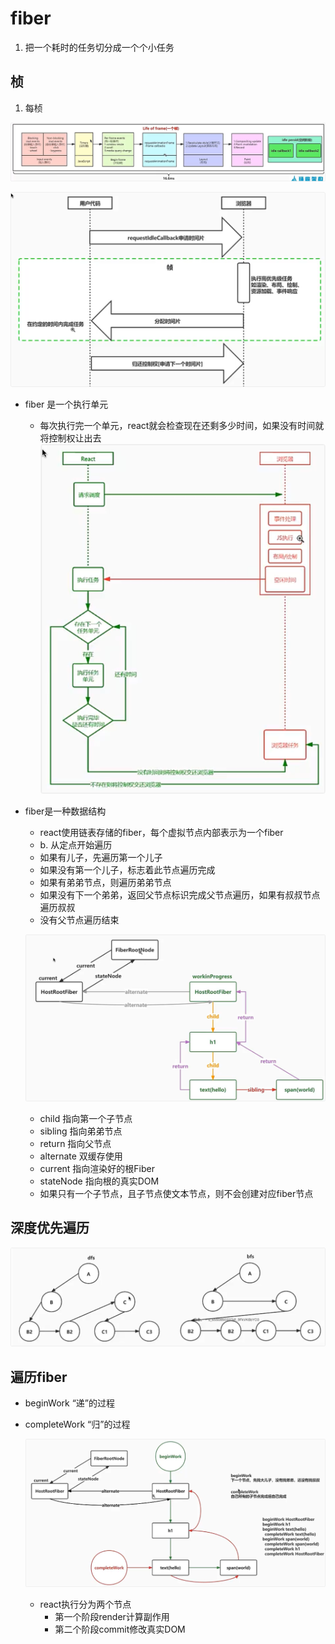 # fiber

1. 把一个耗时的任务切分成一个个小任务

## 桢

1. 每桢

![Alt text](image-1.png)

![Alt text](image-2.png)

- fiber 是一个执行单元

  - 每次执行完一个单元，react就会检查现在还剩多少时间，如果没有时间就将控制权让出去
    ![Alt text](image-3.png)

- fiber是一种数据结构

  - react使用链表存储的fiber，每个虚拟节点内部表示为一个fiber
  - b. 从定点开始遍历
  - 如果有儿子，先遍历第一个儿子
  - 如果没有第一个儿子，标志着此节点遍历完成
  - 如果有弟弟节点，则遍历弟弟节点
  - 如果没有下一个弟弟，返回父节点标识完成父节点遍历，如果有叔叔节点遍历叔叔
  - 没有父节点遍历结束

  ![Alt text](image-4.png)

  - child 指向第一个子节点
  - sibling 指向弟弟节点
  - return 指向父节点
  - alternate 双缓存使用
  - current 指向渲染好的根Fiber
  - stateNode 指向根的真实DOM
  - 如果只有一个子节点，且子节点使文本节点，则不会创建对应fiber节点

## 深度优先遍历

![Alt text](image-5.png)

## 遍历fiber

- beginWork “递”的过程
- completeWork “归”的过程

  ![Alt text](image-6.png)

  - react执行分为两个节点
    - 第一个阶段render计算副作用
    - 第二个阶段commit修改真实DOM
